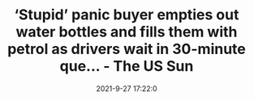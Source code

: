 ---
"title": "‘Stupid’ panic buyer empties out water bottles and fills them with petrol as drivers wait in 30-minute que... - The US Sun"
"date": "2021-9-27 17:22:0"
"feed_name": "GOOGLENEWSDRILLING"
"feed_website": "https://news.google.com/search?q=drilling%2Bincident&hl=en-US&gl=US&ceid=US:en"
"feed_rss": "https://news.google.com/rss/search?q=drilling%2Bincident&hl=en-US&gl=US&ceid=US:en"
"link": "https://www.the-sun.com/news/uk-news/3740107/lorry-driver-slams-panic-buying-driver/"
"file": "_posts/2021-1-1-7f2e30856b406f674183a317e2170acd0d56835f.md"
"accident": "0"
"drilling": "0"
"dead": "0"
"injured": "0"
"where": "unknown site"
"place": "unknown place"
---